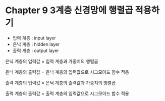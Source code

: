 # Chapter 9 3계층 신경망에 행렬곱 적용하기

- 입력 계층 : input layer
- 은닉 계층 : hidden layer
- 출력 계층 : output layer

은닉 계층의 입력값 = 입력 계층과 가중치의 행렬곱

은닉 계층의 출력값 = 은닉 계층의 입력값으로 시그모이드 함수 적용

출력 계층의 입력값 = 은닉 계층의 출력값과 가중치의 행렬곱

출력 계층의 출력값 = 출력 계층의 입력값으로 시그모이드 함수 적용
